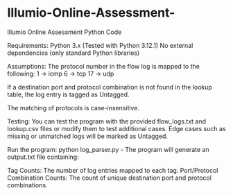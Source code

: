 # Illumio-Online-Assessment-

Illumio Online Assessment Python Code

Requirements:
Python 3.x (Tested with Python 3.12.1)
No external dependencies (only standard Python libraries)

Assumptions:
The protocol number in the flow log is mapped to the following:
1 → icmp
6 → tcp
17 → udp

If a destination port and protocol combination is not found in the lookup table, the log entry is tagged as Untagged.

The matching of protocols is case-insensitive.

Testing:
You can test the program with the provided flow_logs.txt and lookup.csv files or modify them to test additional
cases. Edge cases such as missing or unmatched logs will be marked as Untagged.

Run the program: python log_parser.py -
The program will generate an output.txt file containing:

Tag Counts: The number of log entries mapped to each tag.
Port/Protocol Combination Counts: The count of unique destination port and protocol combinations.
